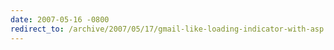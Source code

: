 ```yaml
---
date: 2007-05-16 -0800
redirect_to: /archive/2007/05/17/gmail-like-loading-indicator-with-asp.net-ajax.aspx/
---
```

